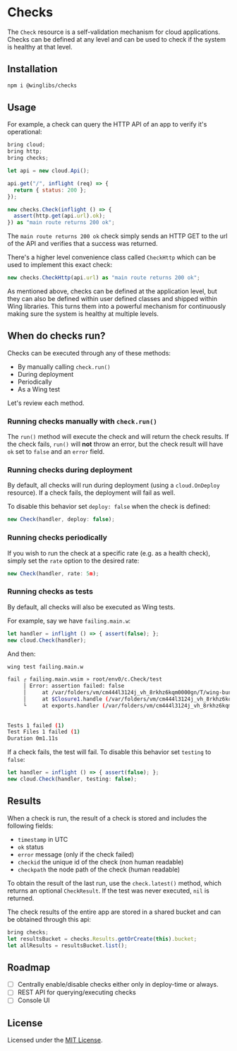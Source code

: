 # Checks

The `Check` resource is a self-validation mechanism for cloud applications. Checks can be defined at
any level and can be used to check if the system is healthy at that level.

## Installation

```sh
npm i @winglibs/checks
```

## Usage

For example, a check can query the HTTP API of an app to verify it's operational:

```js
bring cloud;
bring http;
bring checks;

let api = new cloud.Api();

api.get("/", inflight (req) => {
  return { status: 200 };
});

new checks.Check(inflight () => { 
  assert(http.get(api.url).ok);
}) as "main route returns 200 ok";
```

The `main route returns 200 ok` check simply sends an HTTP GET to the url of the API and verifies that a success was
returned.

There's a higher level convenience class called `CheckHttp` which can be used to implement this
exact check:

```js
new checks.CheckHttp(api.url) as "main route returns 200 ok";
```

As mentioned above, checks can be defined at the application level, but they can also be defined
within user defined classes and shipped within Wing libraries. This turns them into a powerful
mechanism for continuously making sure the system is healthy at multiple levels.

## When do checks run?

Checks can be executed through any of these methods:

* By manually calling `check.run()`
* During deployment
* Periodically
* As a Wing test

Let's review each method.

### Running checks manually with `check.run()`

The `run()` method will execute the check and will return the check results. If the check fails,
`run()` will **not** throw an error, but the check result will have `ok` set to `false` and an
`error` field.

### Running checks during deployment

By default, all checks will run during deployment (using a `cloud.OnDeploy` resource). If a check
fails, the deployment will fail as well.

To disable this behavior set `deploy: false` when the check is defined:

```js
new Check(handler, deploy: false);
```

### Running checks periodically

If you wish to run the check at a specific rate (e.g. as a health check), simply set the `rate`
option to the desired rate:

```js
new Check(handler, rate: 5m);
```

### Running checks as tests

By default, all checks will also be executed as Wing tests.

For example, say we have `failing.main.w`:

```js
let handler = inflight () => { assert(false); };
new cloud.Check(handler);
```

And then:

```sh
wing test failing.main.w

fail ┌ failing.main.wsim » root/env0/c.Check/test
     │ Error: assertion failed: false
     │     at /var/folders/vm/cm444l3124j_vh_8rkhz6kqm0000gn/T/wing-bundles-Vo5LLf/index.js:21:23
     │     at $Closure1.handle (/var/folders/vm/cm444l3124j_vh_8rkhz6kqm0000gn/T/wing-bundles-Vo5LLf/index.js:22:15)
     └     at exports.handler (/var/folders/vm/cm444l3124j_vh_8rkhz6kqm0000gn/T/wing-bundles-Vo5LLf/index.js:40:9)
 
 
Tests 1 failed (1)
Test Files 1 failed (1)
Duration 0m1.11s
```

If a check fails, the test will fail. To disable this behavior set `testing` to `false`:

```js
let handler = inflight () => { assert(false); };
new cloud.Check(handler, testing: false);
```

## Results

When a check is run, the result of a check is stored and includes the following fields:

* `timestamp` in UTC
* `ok` status
* `error` message (only if the check failed)
* `checkid` the unique id of the check (non human readable)
* `checkpath` the node path of the check (human readable)

To obtain the result of the last run, use the `check.latest()` method, which returns an optional
`CheckResult`. If the test was never executed, `nil` is returned.

The check results of the entire app are stored in a shared bucket and can be obtained through this
api:

```js
bring checks;
let resultsBucket = checks.Results.getOrCreate(this).bucket;
let allResults = resultsBucket.list();
```

## Roadmap

- [ ] Centrally enable/disable checks either only in deploy-time or always.
- [ ] REST API for querying/executing checks
- [ ] Console UI

## License

Licensed under the [MIT License](./LICENSE).